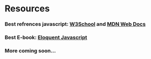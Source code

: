 # Resources

### Best refrences javascript: [W3School](https://www.w3schools.com/js/) and [MDN Web Docs](https://developer.mozilla.org/en-US/docs/Web/JavaScript)

### Best E-book: [Eloquent Javascript](https://eloquentjavascript.net/)

### More coming soon...
